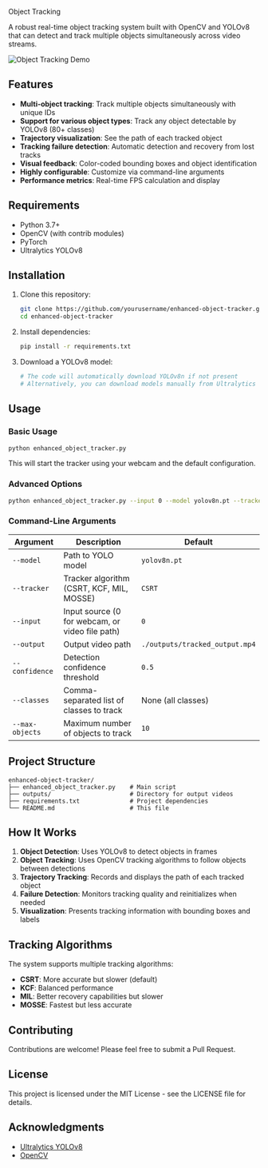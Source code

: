Object Tracking

A robust real-time object tracking system built with OpenCV and YOLOv8 that can detect and track multiple objects simultaneously across video streams.

![Object Tracking Demo](./docs/demo.gif)

## Features

- **Multi-object tracking**: Track multiple objects simultaneously with unique IDs
- **Support for various object types**: Track any object detectable by YOLOv8 (80+ classes)
- **Trajectory visualization**: See the path of each tracked object
- **Tracking failure detection**: Automatic detection and recovery from lost tracks
- **Visual feedback**: Color-coded bounding boxes and object identification
- **Highly configurable**: Customize via command-line arguments
- **Performance metrics**: Real-time FPS calculation and display

## Requirements

- Python 3.7+
- OpenCV (with contrib modules)
- PyTorch
- Ultralytics YOLOv8

## Installation

1. Clone this repository:
   ```bash
   git clone https://github.com/yourusername/enhanced-object-tracker.git
   cd enhanced-object-tracker
   ```

2. Install dependencies:
   ```bash
   pip install -r requirements.txt
   ```

3. Download a YOLOv8 model:
   ```bash
   # The code will automatically download YOLOv8n if not present
   # Alternatively, you can download models manually from Ultralytics
   ```

## Usage

### Basic Usage

```bash
python enhanced_object_tracker.py
```

This will start the tracker using your webcam and the default configuration.

### Advanced Options

```bash
python enhanced_object_tracker.py --input 0 --model yolov8n.pt --tracker CSRT --classes person,car --confidence 0.5
```

### Command-Line Arguments

| Argument | Description | Default |
|----------|-------------|---------|
| `--model` | Path to YOLO model | `yolov8n.pt` |
| `--tracker` | Tracker algorithm (CSRT, KCF, MIL, MOSSE) | `CSRT` |
| `--input` | Input source (0 for webcam, or video file path) | `0` |
| `--output` | Output video path | `./outputs/tracked_output.mp4` |
| `--confidence` | Detection confidence threshold | `0.5` |
| `--classes` | Comma-separated list of classes to track | None (all classes) |
| `--max-objects` | Maximum number of objects to track | `10` |

## Project Structure

```
enhanced-object-tracker/
├── enhanced_object_tracker.py    # Main script
├── outputs/                      # Directory for output videos
├── requirements.txt              # Project dependencies
└── README.md                     # This file
```

## How It Works

1. **Object Detection**: Uses YOLOv8 to detect objects in frames
2. **Object Tracking**: Uses OpenCV tracking algorithms to follow objects between detections
3. **Trajectory Tracking**: Records and displays the path of each tracked object
4. **Failure Detection**: Monitors tracking quality and reinitializes when needed
5. **Visualization**: Presents tracking information with bounding boxes and labels

## Tracking Algorithms

The system supports multiple tracking algorithms:

- **CSRT**: More accurate but slower (default)
- **KCF**: Balanced performance
- **MIL**: Better recovery capabilities but slower
- **MOSSE**: Fastest but less accurate

## Contributing

Contributions are welcome! Please feel free to submit a Pull Request.

## License

This project is licensed under the MIT License - see the LICENSE file for details.

## Acknowledgments

- [Ultralytics YOLOv8](https://github.com/ultralytics/ultralytics)
- [OpenCV](https://opencv.org/)
